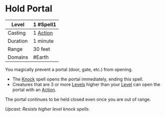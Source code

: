 # Hold Portal

| Level     | 1 #Spell1                                        |
| --------- | ------------------------------------------------ |
| Casting   | 1 [Action](../../../../Game%20Procedures/Action.md) |
| Duration  | 1 minute                                         |
| Range     | 30 feet                                          |
| Domains   | #Earth                                           |

You magically prevent a portal (door, gate, etc.) from opening.  

- The [Knock](../Level%202/Knock.md) spell opens the portal immediately, ending this spell. 
- Creatures that are 3 or more [Levels](../../../../Player%20Characters/Derived%20Statistics/Level.md) higher than your [Level](../../../../Player%20Characters/Derived%20Statistics/Level.md) can open the portal with an [Action](../../../../Game%20Procedures/Action.md).

The portal continues to be held closed even once you are out of range.

*Upcast: Resists higher level knock spells.*